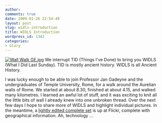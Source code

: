 ```yaml
---
author:
comments: true
date: 2009-01-26 22:54:49
layout: post
slug: widls-introduction
title: WIDLS Introduction
wordpress_id: 1342
categories:
- Glory
---
```


[![Wall Walk GE.jpg](/uploads/2009/01/wall-walk-ge.jpg)](http://flickr.com/photos/jcherfas/sets/72157613020701378/) We interrupt TID (Things I've Done) to bring you WIDLS (What I Did Last Sunday). TID is mostly ancient history. WIDLS is all Ancient History.

I was lucky enough to be able to join Professor Jan Gadeyne and the undergraduates of Temple University, Rome, for a walk around the Aurelian walls of Rome. We started at about 8.30, finished at about 4.15, and walked many kilometres. I learned an awful lot of stuff, and it was exciting to knit all the little bits of wall I already knew into one unbroken thread. Over the next few days I hope to share more of WIDLS and highlight individual pictures. In the meantime, a [lightly edited complete set](http://flickr.com/photos/jcherfas/sets/72157613020701378/) is up at Flickr, complete with geographical information. Ah, technology ...


